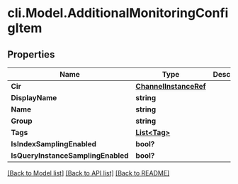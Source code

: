 # cli.Model.AdditionalMonitoringConfigItem

## Properties

Name | Type | Description | Notes
------------ | ------------- | ------------- | -------------
**Cir** | [**ChannelInstanceRef**](ChannelInstanceRef.md) |  | [optional] 
**DisplayName** | **string** |  | [optional] 
**Name** | **string** |  | [optional] 
**Group** | **string** |  | [optional] 
**Tags** | [**List&lt;Tag&gt;**](Tag.md) |  | [optional] 
**IsIndexSamplingEnabled** | **bool?** |  | [optional] 
**IsQueryInstanceSamplingEnabled** | **bool?** |  | [optional] 

[[Back to Model list]](../README.md#documentation-for-models) [[Back to API list]](../README.md#documentation-for-api-endpoints) [[Back to README]](../README.md)

